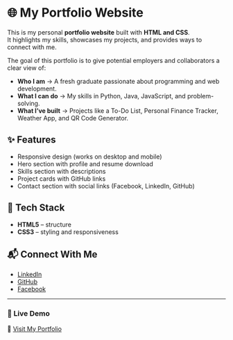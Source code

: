 # 🌐 My Portfolio Website

This is my personal **portfolio website** built with **HTML and CSS**.  
It highlights my skills, showcases my projects, and provides ways to connect with me.  

The goal of this portfolio is to give potential employers and collaborators a clear view of:
- **Who I am** → A fresh graduate passionate about programming and web development.  
- **What I can do** → My skills in Python, Java, JavaScript, and problem-solving.  
- **What I’ve built** → Projects like a To-Do List, Personal Finance Tracker, Weather App, and QR Code Generator.  

## ✨ Features
- Responsive design (works on desktop and mobile)  
- Hero section with profile and resume download  
- Skills section with descriptions  
- Project cards with GitHub links  
- Contact section with social links (Facebook, LinkedIn, GitHub)  

## 🚀 Tech Stack
- **HTML5** – structure  
- **CSS3** – styling and responsiveness  

## 📬 Connect With Me
- [LinkedIn](https://www.linkedin.com/in/justine-tesara-a59674318/)  
- [GitHub](https://github.com/JustineTesara)  
- [Facebook](https://web.facebook.com/justine.riosa.tesara)  

---

### 📌 Live Demo
🔗 [Visit My Portfolio](https://justinetesara.github.io/My-Portfolio-Website/)
